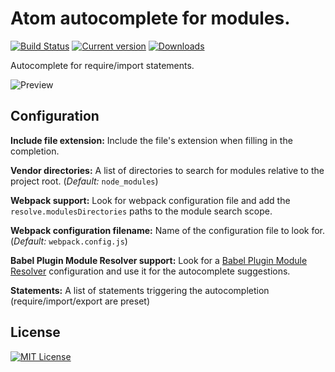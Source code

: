 # Atom autocomplete for modules.

[![Build Status](https://circleci.com/gh/nkt/atom-autocomplete-modules/tree/master.svg?style=shield)](https://circleci.com/gh/nkt/atom-autocomplete-modules/tree/master)
[![Current version](https://img.shields.io/apm/v/autocomplete-modules.svg)](https://atom.io/packages/autocomplete-modules)
[![Downloads](https://img.shields.io/apm/dm/autocomplete-modules.svg)](https://atom.io/packages/autocomplete-modules)

Autocomplete for require/import statements.

![Preview](https://cloud.githubusercontent.com/assets/3505878/7442538/9c1892cc-f11e-11e4-8070-3fa8b79beefc.gif)

## Configuration

**Include file extension:**  Include the file's extension when filling in the completion.

**Vendor directories:** A list of directories to search for modules relative to the project
  root. (*Default:* `node_modules`)

**Webpack support:** Look for webpack configuration file and add the `resolve.modulesDirectories` paths to the module search scope.

**Webpack configuration filename:** Name of the configuration file to look for. (*Default:* `webpack.config.js`)

**Babel Plugin Module Resolver support:** Look for a [Babel Plugin Module Resolver](https://github.com/tleunen/babel-plugin-module-resolver) configuration and use it for the autocomplete suggestions.

**Statements:** A list of statements triggering the autocompletion (require/import/export are preset)

License
-------
[![MIT License](https://img.shields.io/apm/l/autocomplete-modules.svg)](LICENSE)

